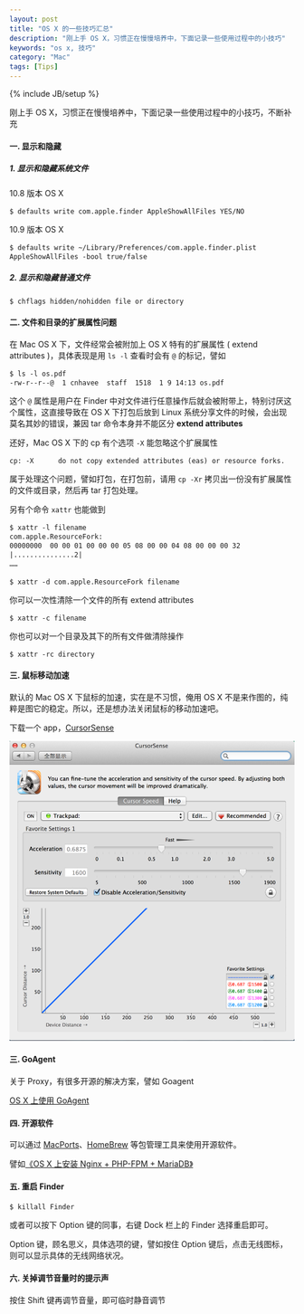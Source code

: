 ```yaml
---
layout: post
title: "OS X 的一些技巧汇总"
description: "刚上手 OS X，习惯正在慢慢培养中，下面记录一些使用过程中的小技巧"
keywords: "os x, 技巧"
category: "Mac"
tags: [Tips]
---
```

{% include JB/setup %}

刚上手 OS X，习惯正在慢慢培养中，下面记录一些使用过程中的小技巧，不断补充

#### 一. 显示和隐藏

##### 1. 显示和隐藏系统文件

10.8 版本 OS X

    $ defaults write com.apple.finder AppleShowAllFiles YES/NO

10.9 版本 OS X

    $ defaults write ~/Library/Preferences/com.apple.finder.plist AppleShowAllFiles -bool true/false

<!-- more -->
##### 2. 显示和隐藏普通文件

    $ chflags hidden/nohidden file or directory

#### 二. 文件和目录的扩展属性问题

在 Mac OS X 下，文件经常会被附加上 OS X 特有的扩展属性 ( extend attributes )，具体表现是用 `ls -l` 查看时会有 `@` 的标记，譬如

    $ ls -l os.pdf
    -rw-r--r--@  1 cnhavee  staff  1518  1 9 14:13 os.pdf

这个 `@` 属性是用户在 Finder 中对文件进行任意操作后就会被附带上，特别讨厌这个属性，这直接导致在 OS X 下打包后放到 Linux 系统分享文件的时候，会出现莫名其妙的错误，兼因 tar 命令本身并不能区分 **extend attributes**

还好，Mac OS X 下的 cp 有个选项 `-X` 能忽略这个扩展属性

    cp: -X      do not copy extended attributes (eas) or resource forks.

属于处理这个问题，譬如打包，在打包前，请用 `cp -Xr` 拷贝出一份没有扩展属性的文件或目录，然后再 tar 打包处理。

另有个命令 `xattr` 也能做到

    $ xattr -l filename
    com.apple.ResourceFork:
    00000000  00 00 01 00 00 00 05 08 00 00 04 08 00 00 00 32  |...............2|
    ……

    $ xattr -d com.apple.ResourceFork filename

你可以一次性清除一个文件的所有 extend attributes

    $ xattr -c filename

你也可以对一个目录及其下的所有文件做清除操作

    $ xattr -rc directory

#### 三. 鼠标移动加速

默认的 Mac OS X 下鼠标的加速，实在是不习惯，俺用 OS X 不是来作图的，纯粹是图它的稳定。所以，还是想办法关闭鼠标的移动加速吧。

下载一个 app，[CursorSense](http://plentycom.jp/en/cursorsense/download.php "CursorSense")

![CursorSense](/assets/images/2014/01/CursorSense.png)

#### 三. GoAgent

关于 Proxy，有很多开源的解决方案，譬如 Goagent

[OS X 上使用 GoAgent](/mac/2013-12/use-goagent-on-os-x.html)

#### 四. 开源软件

可以通过 [MacPorts](http://www.macports.org)、[HomeBrew](/mac/2013-12/how-to-install-and-use-homebrew.html) 等包管理工具来使用开源软件。

譬如[《OS X 上安装 Nginx + PHP-FPM + MariaDB》](/mac/2014-01/install-nginx-php-fpm-mysql-on-os-x.html)

#### 五. 重启 Finder

    $ killall Finder

或者可以按下 Option 键的同事，右键 Dock 栏上的 Finder 选择重启即可。

Option 键，顾名思义，具体选项的键，譬如按住 Option 键后，点击无线图标，则可以显示具体的无线网络状况。

#### 六. 关掉调节音量时的提示声

按住 Shift 键再调节音量，即可临时静音调节
